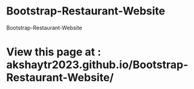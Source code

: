 # Bootstrap-Restaurant-Website
 Bootstrap-Restaurant-Website
 # View this page at : akshaytr2023.github.io/Bootstrap-Restaurant-Website/
